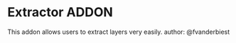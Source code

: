 Extractor ADDON
================

This addon allows users to extract layers very easily.
author: @fvanderbiest